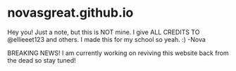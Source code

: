 # novasgreat.github.io
Hey you! Just a note, but this is NOT mine. I give ALL CREDITS TO @ellieeet123 and others. I made this for my school so yeah. :) -Nova



BREAKING NEWS!
I am currently working on reviving this website back from the dead so stay tuned!
